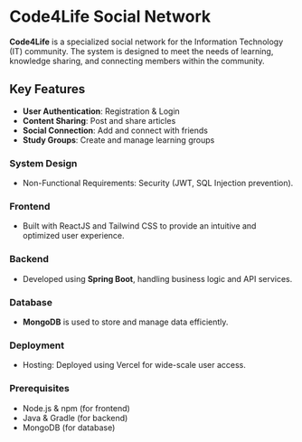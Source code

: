 # Code4Life Social Network

**Code4Life** is a specialized social network for the Information Technology (IT) community. The system is designed to meet the needs of learning, knowledge sharing, and connecting members within the community.

## Key Features
- **User Authentication**: Registration & Login
- **Content Sharing**: Post and share articles
- **Social Connection**: Add and connect with friends
- **Study Groups**: Create and manage learning groups

### System Design
- Non-Functional Requirements: Security (JWT, SQL Injection prevention).

### Frontend
- Built with ReactJS and Tailwind CSS to provide an intuitive and optimized user experience.

### Backend
- Developed using **Spring Boot**, handling business logic and API services.

### Database
- **MongoDB** is used to store and manage data efficiently.

### Deployment
- Hosting: Deployed using Vercel for wide-scale user access.

### Prerequisites
- Node.js & npm (for frontend)
- Java & Gradle (for backend)
- MongoDB (for database)
